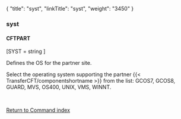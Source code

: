 {
    "title": "syst",
    "linkTitle": "syst",
    "weight": "3450"
}<span id="syst"></span>

### syst

#### CFTPART

\[SYST = string \]

Defines the OS for the partner site.

Select the operating system supporting the partner  {{< TransferCFT/componentshortname  >}}
from the list: GCOS7, GCOS8, GUARD,  MVS, OS400, UNIX,
  VMS, WINNT.

 

[Return to Command index](../../)
